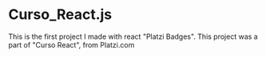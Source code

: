 # Curso_React.js

This is the first project I made with react "Platzi Badges". This project was a part of "Curso React", from Platzi.com
